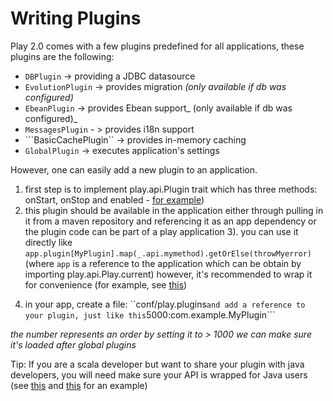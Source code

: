 # Writing Plugins

Play 2.0 comes with a few plugins predefined for all applications, these plugins are the following: 

* ```DBPlugin``` -> providing a JDBC datasource
* ```EvolutionPlugin``` -> provides migration  _(only available if db was configured)_
* ```EbeanPlugin``` -> provides Ebean support_ (only available if db was configured)_
* ```MessagesPlugin``` - > provides i18n support
* ```BasicCachePlugin`` -> provides in-memory caching
* ```GlobalPlugin``` -> executes application's settings

However, one can easily add a new plugin to an application.

1. first step is to implement play.api.Plugin trait which has three methods: onStart, onStop and enabled - [for example](https://github.com/playframework/Play20/blob/master/framework/play/src/main/scala/play/api/cache/Cache.scala))
2. this plugin should be available in the application either through pulling in it from a maven repository and referencing it as an app dependency or the plugin code can be part of a play application
3). you can use it directly like ```app.plugin[MyPlugin].map(_.api.mymethod).getOrElse(throwMyerror)``` (where ```app``` is  a reference to the application which can be obtain by importing play.api.Play.current) however, it's recommended to wrap it for convenience (for example, see [this](https://github.com/playframework/Play20/blob/master/framework/play/src/main/scala/play/api/cache/Cache.scala))
4) in your app, create a file: ``conf/play.plugins``` and add a reference to your plugin, just like this ```5000:com.example.MyPlugin```


_the number represents an order by setting it to > 1000 we can make sure it's loaded after global plugins_

Tip: If you are a scala developer but want to share your plugin with java developers, you will need make sure your API is wrapped for Java users (see [this](https://github.com/playframework/Play20/blob/master/framework/play/src/main/scala/play/api/cache/Cache.scala) and [this](https://github.com/playframework/Play20/blob/master/framework/play/src/main/java/play/cache/Cache.java) for an example) 

